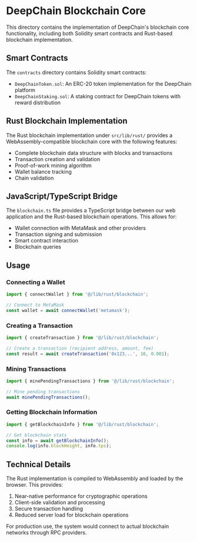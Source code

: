 
# DeepChain Blockchain Core

This directory contains the implementation of DeepChain's blockchain core functionality, including both Solidity smart contracts and Rust-based blockchain implementation.

## Smart Contracts

The `contracts` directory contains Solidity smart contracts:

- `DeepChainToken.sol`: An ERC-20 token implementation for the DeepChain platform
- `DeepChainStaking.sol`: A staking contract for DeepChain tokens with reward distribution

## Rust Blockchain Implementation

The Rust blockchain implementation under `src/lib/rust/` provides a WebAssembly-compatible blockchain core with the following features:

- Complete blockchain data structure with blocks and transactions
- Transaction creation and validation
- Proof-of-work mining algorithm
- Wallet balance tracking
- Chain validation

## JavaScript/TypeScript Bridge

The `blockchain.ts` file provides a TypeScript bridge between our web application and the Rust-based blockchain operations. This allows for:

- Wallet connection with MetaMask and other providers
- Transaction signing and submission
- Smart contract interaction
- Blockchain queries

## Usage

### Connecting a Wallet

```js
import { connectWallet } from '@/lib/rust/blockchain';

// Connect to MetaMask
const wallet = await connectWallet('metamask');
```

### Creating a Transaction

```js
import { createTransaction } from '@/lib/rust/blockchain';

// Create a transaction (recipient address, amount, fee)
const result = await createTransaction('0x123...', 10, 0.001);
```

### Mining Transactions

```js
import { minePendingTransactions } from '@/lib/rust/blockchain';

// Mine pending transactions
await minePendingTransactions();
```

### Getting Blockchain Information

```js
import { getBlockchainInfo } from '@/lib/rust/blockchain';

// Get blockchain stats
const info = await getBlockchainInfo();
console.log(info.blockHeight, info.tps);
```

## Technical Details

The Rust implementation is compiled to WebAssembly and loaded by the browser. This provides:

1. Near-native performance for cryptographic operations
2. Client-side validation and processing
3. Secure transaction handling
4. Reduced server load for blockchain operations

For production use, the system would connect to actual blockchain networks through RPC providers.
